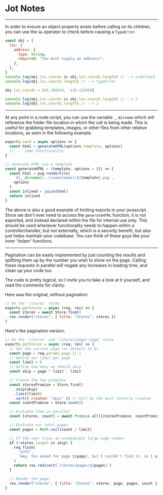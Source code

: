 # Jot Notes

---

In order to ensure an object property exists before calling on its children, you can use the `&&` operator to check before causing a `TypeError`.

```js
const obj = {
  loc: {
    address: {
      type: String,
      required: "You must supply an address!",
    },
  },
}
console.log(obj.loc.coords && obj.loc.coords.length) // --> undefined
console.log(obj.loc.coords.length) // --> TypeError

obj.loc.coords = [45.789234, -135.123456]

console.log(obj.loc.coords && obj.loc.coords.length) // --> 2
console.log(obj.loc.coords.length) // --> 2
```

---

At any point in a node script, you can use the variable `__dirname` which will reference the folder file location in which the call is being made. This is useful for grabbing templates, images, or other files from other relative locations, as seen in the following example.

```js
exports.send = async options => {
  const html = generateHTML(options.template, options)
  // ... some functionality
}

// Generate HTML via a template
const generateHTML = (template, options = {}) => {
  const html = pug.renderFile(
    `${__dirname}/../views/email/${template}.pug`,
    options
  )
  const inlined = juice(html)
  return inlined
}
```

The above is also a good example of limiting exports in your javascript. Since we don't ever need to access the `generateHTML` function, it is not exported, and instead declared within the file for internal use only. This should be used whenever functionality needs to happen within a controller/handler, but not externally, which is a security benefit, but also just helps maintain your codebase. You can think of these guys like your inner '_helper_' functions.

---

Pagination can be easily implemented by just counting the results and splitting them up by the number you wish to show on the page. Calling these requests in parallel will negate any increases in loading time, and clean up your code too.

The code is pretty logical, so I invite you to take a look at it yourself, and read the comments for clarity.

Here was the original, without pagination:

```js
// On the '/stores' route
exports.getStores = async (req, res) => {
  const stores = await Store.find()
  res.render("stores", { title: "Stores", stores })
}
```

Here's the pagination version:

```js
// On the '/stores' and '/stores/page/:page' route
exports.getStores = async (req, res) => {
  // Get the current page (or default to 0)
  const page = req.params.page || 1
  // Define our limit per page
  const limit = 6
  // Define how many we should skip
  const skip = page * limit - limit

  // Create the two promises
  const storesPromise = Store.find()
    .skip(skip)
    .limit(limit)
    .sort({ created: "desc" }) // Sort by the most recently created
  const countPromise = Store.count()

  // Evaluate them in parallel
  const [stores, count] = await Promise.all([storesPromise, countPromise])

  // Evaluate our total pages
  const pages = Math.ceil(count / limit)

  // If the user tries an exceedingly large page number
  if (!stores.length && skip) {
    req.flash(
      "info",
      `Hey, You asked for page ${page}, but I couldn't find it, so I put you on page ${pages}`
    )
    return res.redirect(`/stores/pages/${pages}`)
  }

  // Render the page!
  res.render("stores", { title: "Stores", stores, page, pages, count })
}
```
